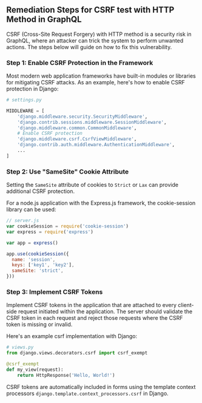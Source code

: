 

## Remediation Steps for CSRF test with HTTP Method in GraphQL

CSRF (Cross-Site Request Forgery) with HTTP method is a security risk in GraphQL, where an attacker can trick the system to perform unwanted actions. The steps below will guide on how to fix this vulnerability.

### Step 1: Enable CSRF Protection in the Framework

Most modern web application frameworks have built-in modules or libraries for mitigating CSRF attacks. As an example, here's how to enable CSRF protection in Django:

```python
# settings.py

MIDDLEWARE = [
    'django.middleware.security.SecurityMiddleware',
    'django.contrib.sessions.middleware.SessionMiddleware',
    'django.middleware.common.CommonMiddleware',
    # Enable CSRF protection
    'django.middleware.csrf.CsrfViewMiddleware',
    'django.contrib.auth.middleware.AuthenticationMiddleware',
    ...
]
```

### Step 2: Use "SameSite" Cookie Attribute

Setting the `SameSite` attribute of cookies to `Strict` or `Lax` can provide additional CSRF protection.

For a node.js application with the Express.js framework, the cookie-session library can be used:

```javascript
// server.js
var cookieSession = require('cookie-session')
var express = require('express')

var app = express()

app.use(cookieSession({
  name: 'session',
  keys: ['key1', 'key2'],
  sameSite: 'strict',
}))
```

### Step 3: Implement CSRF Tokens

Implement CSRF tokens in the application that are attached to every client-side request initiated within the application. The server should validate the CSRF token in each request and reject those requests where the CSRF token is missing or invalid.

Here's an example csrf implementation with Django:

```python
# views.py
from django.views.decorators.csrf import csrf_exempt

@csrf_exempt
def my_view(request):
    return HttpResponse('Hello, World!')
```
CSRF tokens are automatically included in forms using the template context processors `django.template.context_processors.csrf` in Django.
